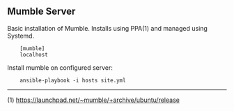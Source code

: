 Mumble Server
-------------------------------------------

Basic installation of Mumble. Installs using PPA(1) and managed using Systemd.

        [mumble]
        localhost

Install mumble on configured server:

        ansible-playbook -i hosts site.yml

---

(1) https://launchpad.net/~mumble/+archive/ubuntu/release